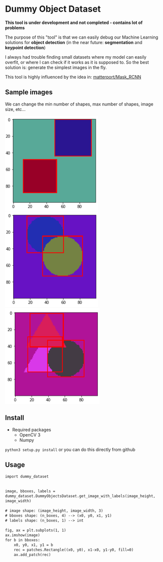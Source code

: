 # Dummy Object Dataset

**This tool is under development and not completed - contains lot of problems**

The purpose of this "tool" is that we can easily debug our Machine Learning solutions for **object detection** (in the
near future: **segmentation** and **keypoint detection**)

I always had trouble finding small datasets where my model can easily overfit, or where I can check if it works
as it is supposed to. So the best solution is: generate the simplest images in the fly.

This tool is highly influenced by the idea in: [matterport/Mask_RCNN](https://github.com/matterport/Mask_RCNN/blob/master/samples/shapes/shapes.py#L63)

## Sample images

We can change the min number of shapes, max number of shapes, image size, etc...

![](/art/shapes_1.png)
![](/art/shapes_2.png)
![](/art/shapes_3.png)

## Install

- Required packages
    - OpenCV 3
    - Numpy

`python3 setup.py install` or you can do this directly from github


## Usage

```
import dummy_dataset


image, bboxes, labels = dummy_dataset.DummyObjectsDataset.get_image_with_labels(image_height, image_width)

# image shape: (image_height, image_width, 3)
# bboxes shape: (n_boxes, 4) --> (x0, y0, x1, y1)
# labels shape: (n_boxes, 1) --> int

fig, ax = plt.subplots(1, 1)
ax.imshow(image)
for b in bboxes:
    x0, y0, x1, y1 = b
    rec = patches.Rectangle((x0, y0), x1-x0, y1-y0, fill=0)
    ax.add_patch(rec)
```

